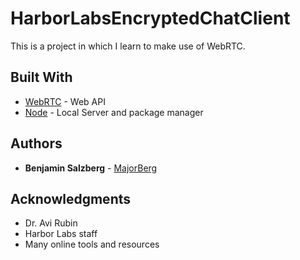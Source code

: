 # HarborLabsEncryptedChatClient

This is a project in which I learn to make use of WebRTC. 


## Built With

* [WebRTC](https://webrtc.org/) - Web API
* [Node](https://nodejs.org/en/) - Local Server and package manager

## Authors

* **Benjamin Salzberg** - [MajorBerg](https://github.com/MajorBerg)

## Acknowledgments

* Dr. Avi Rubin
* Harbor Labs staff
* Many online tools and resources